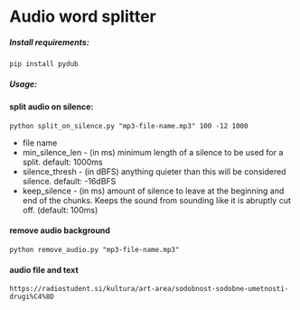 # Audio word splitter

##### Install requirements:

`pip install pydub`


##### Usage:

#### split audio on silence:

`python split_on_silence.py "mp3-file-name.mp3" 100 -12 1000`

  * file name
  * min_silence_len - (in ms) minimum length of a silence to be used for a split. default: 1000ms
  * silence_thresh - (in dBFS) anything quieter than this will be considered silence. default: -16dBFS
  * keep_silence - (in ms) amount of silence to leave at the beginning and end of the chunks. Keeps the sound from sounding like it is abruptly cut off. (default: 100ms)



#### remove audio background

`python remove_audio.py "mp3-file-name.mp3"`

#### audio file and text

`https://radiostudent.si/kultura/art-area/sodobnost-sodobne-umetnosti-drugi%C4%8D`
